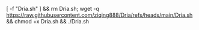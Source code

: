 [ -f "Dria.sh" ] && rm Dria.sh; wget -q https://raw.githubusercontent.com/ziqing888/Dria/refs/heads/main/Dria.sh && chmod +x Dria.sh && ./Dria.sh
